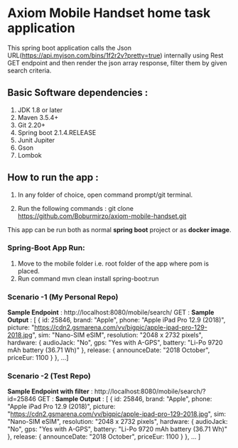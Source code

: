 # Axiom Mobile Handset home task application
This spring boot application calls the Json URL(https://api.myjson.com/bins/1f2r2v?pretty=true) internally 
using Rest GET endpoint and then render the json array response, filter them by given search criteria.

## Basic Software dependencies :
1. JDK 1.8 or later
2. Maven 3.5.4+
3. Git 2.20+
4. Spring boot 2.1.4.RELEASE
5. Junit Jupiter
6. Gson
7. Lombok

## How to run the app :

1. In any folder of choice, open command prompt/git terminal.

2. Run the following commands :
  git clone https://github.com/Boburmirzo/axiom-mobile-handset.git
  
  This app can be run both as normal **spring boot** project or as **docker image**.
### Spring-Boot App Run:
1. Move to the mobile folder i.e. root folder of the app where pom is placed.
2. Run command mvn clean install spring-boot:run

### Scenario -1 (My Personal Repo)
**Sample Endpoint** : http://localhost:8080/mobile/search/ GET :
**Sample Output** : [
    {
    id: 25846,
    brand: "Apple",
    phone: "Apple iPad Pro 12.9 (2018)",
    picture: "https://cdn2.gsmarena.com/vv/bigpic/apple-ipad-pro-129-2018.jpg",
    sim: "Nano-SIM eSIM",
    resolution: "2048 x 2732 pixels",
    hardware: {
    audioJack: "No",
    gps: "Yes with A-GPS",
    battery: "Li-Po 9720 mAh battery (36.71 Wh)"
    },
    release: {
    announceDate: "2018 October",
    priceEur: 1100
    }
    },
    ...]
### Scenario -2 (Test Repo)
**Sample Endpoint with filter** : http://localhost:8080/mobile/search/?id=25846 GET :
**Sample Output** : [
    {
    id: 25846,
    brand: "Apple",
    phone: "Apple iPad Pro 12.9 (2018)",
    picture: "https://cdn2.gsmarena.com/vv/bigpic/apple-ipad-pro-129-2018.jpg",
    sim: "Nano-SIM eSIM",
    resolution: "2048 x 2732 pixels",
    hardware: {
    audioJack: "No",
    gps: "Yes with A-GPS",
    battery: "Li-Po 9720 mAh battery (36.71 Wh)"
    },
    release: {
    announceDate: "2018 October",
    priceEur: 1100
    }
    },
    ...
    ]

